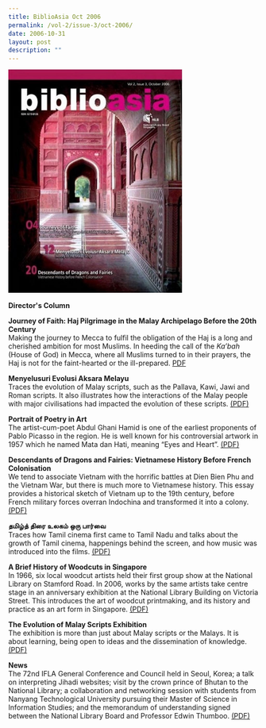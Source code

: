 ```yaml
---
title: BiblioAsia Oct 2006
permalink: /vol-2/issue-3/oct-2006/
date: 2006-10-31
layout: post
description: ""
---
```

<img style="width: 350px; height: 450px;" src="/images/vol-2-issue-3/Oct06.JPG">

<a style="text-decoration: none; font-weight: bold;" href="/vol-2/issue3/oct-2006/director-column/">Director's Column</a>			

<a style="text-decoration: none; font-weight: bold;" href="/vol-2/issue-3/oct-dec-2006/haj-pilgrimage-malay-archipelago/">Journey of Faith: Haj Pilgrimage in the Malay Archipelago Before the 20th Century</a><br>Making the journey to Mecca to fulfil the obligation of the Haj is a long and cherished ambition for most Muslims. In heeding the call of the *Ka’bah* (House of God) in Mecca, where all Muslims turned to in their prayers, the Haj is not for the faint-hearted or the ill-prepared. [PDF](/files/pdf/vol-2/issue-3/v2-issue3_HajPilgrimage.pdf)

<a style="text-decoration: none; font-weight: bold;" href="/vol-2/issue3/oct-2006/evolusi-aksara-melayu/">Menyelusuri Evolusi Aksara Melayu</a><br>Traces the evolution of Malay scripts, such as the Pallava, Kawi, Jawi and Roman scripts. It also illustrates how the interactions of the Malay people with major civilisations had impacted the evolution of these scripts. [(PDF)](/files/pdf/vol-2/issue-3/v2-issue3_AksaraMelayu.pdf)

<a style="text-decoration: none; font-weight: bold;" href="/vol-2/issue3/oct-2006/portrait-poetry-art/">Portrait of Poetry in Art</a><br> The artist-cum-poet Abdul Ghani Hamid is one of the earliest proponents of Pablo Picasso in the region. He is well known for his controversial artwork in 1957 which he named Mata dan Hati, meaning “Eyes and Heart”. [(PDF)](/files/pdf/vol-2/issue-3/v2-issue3_PortraitsPoetry.pdf)

<a style="text-decoration: none; font-weight: bold;" href="/vol-2/issue3/oct-2006/dragon-fairies-vietnamese-french-history/">Descendants of Dragons and Fairies: Vietnamese History Before French Colonisation</a><br> We tend to associate Vietnam with the horrific battles at Dien Bien Phu and the Vietnam War, but there is much more to Vietnamese history. This essay provides a historical sketch of Vietnam up to the 19th century, before French military forces overran Indochina and transformed it into a colony.[(PDF)](/files/pdf/vol-2/issue-3/v2-issue3_DragonsFairies.pdf)

**தமிழ்த் திரை உலகம் ஒரு பார்வை**<br> Traces how Tamil cinema first came to Tamil Nadu and talks about the growth of Tamil cinema, happenings behind the screen, and how music was introduced into the films. [(PDF)](/files/pdf/vol-2/issue-3/v2-issue3_Tamil.pdf)

<a style="text-decoration: none; font-weight: bold;" href="/vol-2/issue3/oct-2006/singapore-history-woodcuts/">A Brief History of Woodcuts in Singapore</a><br>In 1966, six local woodcut artists held their first group show at the National Library on Stamford Road. In 2006, works by the same artists take centre stage in an anniversary exhibition at the National Library Building on Victoria Street. This  introduces the art of woodcut printmaking, and its history and practice as an art form in Singapore.   [(PDF)](/files/pdf/vol-2/issue-3/v2-issue3_WoodcutsHistory.pdf)

**The Evolution of Malay Scripts Exhibition**<br> The exhibition is more than just about Malay scripts or the Malays. It is about learning, being open to ideas and the dissemination of knowledge. [(PDF)](/files/pdf/vol-2/issue-3/v2-issue3_MalayScriptsExhibition.pdf)

**News** <br> The 72nd IFLA General Conference and Council held in Seoul, Korea; a talk on interpreting Jihadi websites; visit by the crown prince of Bhutan to the National Library; a collaboration and networking session with students from Nanyang Technological University pursuing their Master of Science in Information Studies; and the memorandum of understanding signed between the National Library Board and Professor Edwin Thumboo. [(PDF)](/files/pdf/vol-2/issue-3/v2-Issue%203_News.pdf)